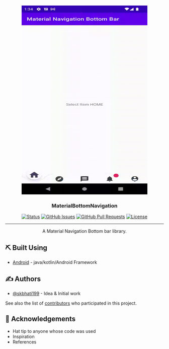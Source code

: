 <p align="center">
  <a href="" rel="noopener">
 <img width=400px height=600px src="./art/image.gif" alt="Project logo"></a>
</p>

<h3 align="center">MaterialBottomNavigation</h3>

<div align="center">

[![Status](https://img.shields.io/badge/status-active-success.svg)]()
[![GitHub Issues](https://img.shields.io/github/issues/skbhati199/MaterialBottomNavigation.svg)](https://github.com/skbhati199/MaterialBottomNavigation/issues)
[![GitHub Pull Requests](https://img.shields.io/github/issues-pr/skbhati199/MaterialBottomNavigation.svg)](https://github.com/skbhati199/MaterialBottomNavigation/pulls)
[![License](https://img.shields.io/badge/license-GNU-blue.svg)](/LICENSE)

</div>

---

<p align="center"> A Material Navigation Bottom bar library.
    <br> 
</p>


## ⛏️ Built Using <a name = "built_using"></a>

- [Android](https://android.com/) - java/kotlin/Android Framework

## ✍️ Authors <a name = "authors"></a>

- [@skbhati199](https://github.com/skbhati199) - Idea & Initial work

See also the list of [contributors](https://github.com/skbhati199/The-Documentation-Compendium/contributors) who participated in this project.

## 🎉 Acknowledgements <a name = "acknowledgement"></a>

- Hat tip to anyone whose code was used
- Inspiration
- References
